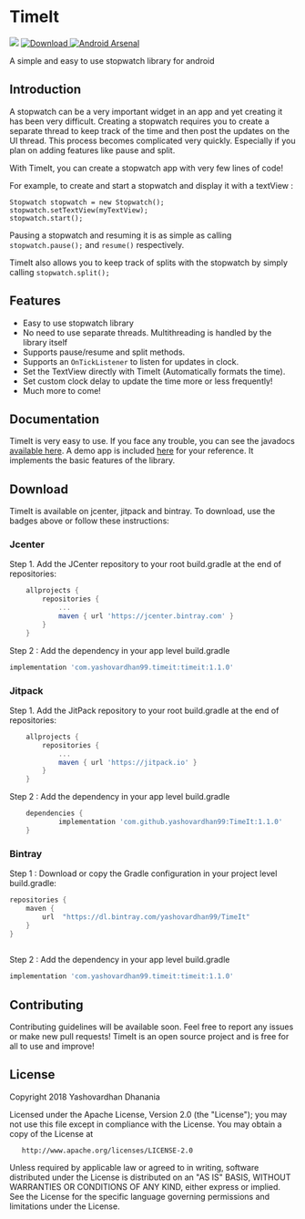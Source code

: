 # TimeIt

[![](https://jitpack.io/v/yashovardhan99/TimeIt.svg)](https://jitpack.io/#yashovardhan99/TimeIt)
[ ![Download](https://api.bintray.com/packages/yashovardhan99/TimeIt/TimeIt/images/download.svg) ](https://bintray.com/yashovardhan99/TimeIt/TimeIt/_latestVersion)
[![Android Arsenal](https://img.shields.io/badge/Android%20Arsenal-TimeIt-brightgreen.svg?style=flat)](https://android-arsenal.com/details/1/7369)

A simple and easy to use stopwatch library for android
## Introduction
A stopwatch can be a very important widget in an app and yet creating it has been very difficult. Creating a stopwatch requires you to create a separate thread to keep track of the time and then post the updates on the UI thread. This process becomes complicated very quickly. Especially if you plan on adding features like pause and split.

With TimeIt, you can create a stopwatch app with very few lines of code!

For example, to create and start a stopwatch and display it with a textView :

```
Stopwatch stopwatch = new Stopwatch();
stopwatch.setTextView(myTextView);
stopwatch.start();
```
Pausing a stopwatch and resuming it is as simple as calling `stopwatch.pause();` and `resume()` respectively.

TimeIt also allows you to keep track of splits with the stopwatch by simply calling `stopwatch.split();`

## Features
* Easy to use stopwatch library
* No need to use separate threads. Multithreading is handled by the library itself
* Supports pause/resume and split methods.
* Supports an `OnTickListener` to listen for updates in clock.
* Set the TextView directly with TimeIt (Automatically formats the time).
* Set custom clock delay to update the time more or less frequently!
* Much more to come!

## Documentation
TimeIt is very easy to use. If you face any trouble, you can see the javadocs [available here](https://yashovardhan99.github.io/TimeIt/JavaDocs/). A demo app is included [here](https://github.com/yashovardhan99/TimeIt/tree/master/timeit-demo) for your reference. It implements the basic features of the library. 

## Download
TimeIt is available on jcenter, jitpack and bintray. To download, use the badges above or follow these instructions:

### Jcenter
Step 1. Add the JCenter repository to your root build.gradle at the end of repositories:
```gradle
	allprojects {
		repositories {
			...
			maven { url 'https://jcenter.bintray.com' }
		}
	}
```

Step 2 : Add the dependency in your app level build.gradle

```gradle
implementation 'com.yashovardhan99.timeit:timeit:1.1.0'
```

### Jitpack
Step 1. Add the JitPack repository to your root build.gradle at the end of repositories:
```gradle
	allprojects {
		repositories {
			...
			maven { url 'https://jitpack.io' }
		}
	}
```
Step 2 : Add the dependency in your app level build.gradle
```gradle
	dependencies {
	        implementation 'com.github.yashovardhan99:TimeIt:1.1.0'
	}
```
### Bintray

Step 1 : Download or copy the Gradle configuration in your project level build.gradle:
```gradle
repositories {
    maven {
        url  "https://dl.bintray.com/yashovardhan99/TimeIt" 
    }
}
        
```
Step 2 : Add the dependency in your app level build.gradle

```gradle
implementation 'com.yashovardhan99.timeit:timeit:1.1.0'
```


## Contributing
Contributing guidelines will be available soon. Feel free to report any issues or make new pull requests! TimeIt is an open source project and is free for all to use and improve! 

## License
   Copyright 2018 Yashovardhan Dhanania

   Licensed under the Apache License, Version 2.0 (the "License");
   you may not use this file except in compliance with the License.
   You may obtain a copy of the License at

       http://www.apache.org/licenses/LICENSE-2.0

   Unless required by applicable law or agreed to in writing, software
   distributed under the License is distributed on an "AS IS" BASIS,
   WITHOUT WARRANTIES OR CONDITIONS OF ANY KIND, either express or implied.
   See the License for the specific language governing permissions and
   limitations under the License.
